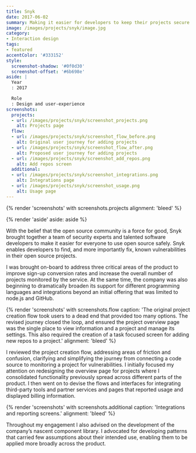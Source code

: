 ```yaml
---
title: Snyk
date: 2017-06-02
summary: Making it easier for developers to keep their projects secure and vulnerability free.
image: /images/projects/snyk/image.jpg
category:
- Interaction design
tags:
- featured
accentColor: '#333152'
style:
  screenshot-shadow: '#0f0d30'
  screenshot-offset: '#6b698e'
aside: |
  Year
  : 2017

  Role
  : Design and user-experience
screenshots:
  projects:
  - url: /images/projects/snyk/screenshot_projects.png
    alt: Projects page
  flow:
  - url: /images/projects/snyk/screenshot_flow_before.png
    alt: Original user journey for adding projects
  - url: /images/projects/snyk/screenshot_flow_after.png
    alt: Proposed user journey for adding projects
  - url: /images/projects/snyk/screenshot_add_repos.png
    alt: Add repos screen
  additional:
  - url: /images/projects/snyk/screenshot_integrations.png
    alt: Integrations page
  - url: /images/projects/snyk/screenshot_usage.png
    alt: Usage page
---
```

{% render 'screenshots' with screenshots.projects
  alignment: 'bleed'
%}

{% render 'aside'
  aside: aside
%}

With the belief that the open source community is a force for good, Snyk brought together a team of security experts and talented software developers to make it easier for everyone to use open source safely. Snyk enables developers to find, and more importantly fix, known vulnerabilities in their open source projects.

I was brought on-board to address three critical areas of the product to improve sign-up conversion rates and increase the overall number of projects monitored by the service. At the same time, the company was also beginning to dramatically broaden its support for different programming languages and integrations beyond an initial offering that was limited to node.js and GitHub.

{% render 'screenshots' with screenshots.flow
  caption: 'The original project creation flow took users to a dead end that provided too many options. The revised journey closed the loop, and ensured the project overview page was the single place to view information and a project and manage its settings. This also required the creation of a task focused screen for adding new repos to a project.'
  alignment: 'bleed'
%}

I reviewed the project creation flow, addressing areas of friction and confusion, clarifying and simplifying the journey from connecting a code source to monitoring a project for vulnerabilities. I initially focused my attention on redesigning the overview page for projects where I consolidated functionality previously spread across different parts of the product. I then went on to devise the flows and interfaces for integrating third-party tools and partner services and pages that reported usage and displayed billing information.

{% render 'screenshots' with screenshots.additional
  caption: 'Integrations and reporting screens.'
  alignment: 'bleed'
%}

Throughout my engagement I also advised on the development of the company’s nascent component library. I advocated for developing patterns that carried few assumptions about their intended use, enabling them to be applied more broadly across the product.
